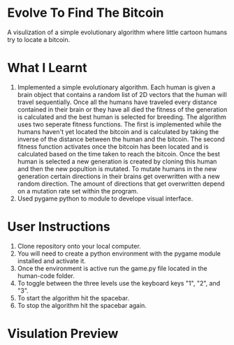 # Evolve To Find The Bitcoin
 A visulization of a simple evolutionary algorithm where little cartoon humans try to locate a bitcoin.
 
# What I Learnt
<ol>
 <li>Implemented a simple evolutionary algorithm. Each human is given a brain object that contains a random list of 2D vectors that the human will travel sequentially. Once all the humans have traveled every distance contained in their brain or they have all died the fitness of the generation is calculated and the best human is selected for breeding. The algorithm uses two seperate fitness functions. The first is implemented while the humans haven't yet located the bitcoin and is calculated by taking the inverse of the distance between the human and the bitcoin. The second fitness function activates once the bitcoin has been located and is calculated based on the time taken to reach the bitcoin. Once the best human is selected a new generation is created by cloning this human and then the new popultion is mutated. To mutate humans in the new generation certain directions in their brains get overwritten with a new random direction. The amount of directions that get overwritten depend on a mutation rate set within the program.</li>
 <li>Used pygame python to module to develope visual interface.</li>
</ol>

# User Instructions
<ol>
 <li>Clone repository onto your local computer.</li>
 <li>You will need to create a python environment with the pygame module installed and activate it.</li>
 <li>Once the environment is active run the game.py file located in the human-code folder.</li>
 <li>To toggle between the three levels use the keyboard keys "1", "2", and "3".</li>
 <li>To start the algorithm hit the spacebar.</li>
 <li>To stop the algorithm hit the spacebar again.</li>
</ol>

# Visulation Preview
